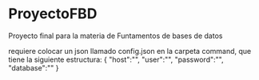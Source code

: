 # ProyectoFBD
 
 Proyecto final para la materia de Funtamentos de bases de datos
 
 
requiere colocar un json llamado config.json en la carpeta command, que tiene la siguiente estructura:
{
    "host":"",
    "user":"",
    "password":"",
    "database":""
}
